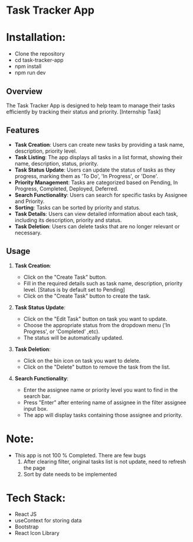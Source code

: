 # Task Tracker App

# Installation:

- Clone the repository
- cd task-tracker-app
- npm install
- npm run dev

## Overview

The Task Tracker App is designed to help team to manage their tasks efficiently by tracking their status and priority. [Internship Task]

## Features

- **Task Creation**: Users can create new tasks by providing a task name, description, priority level.
- **Task Listing**: The app displays all tasks in a list format, showing their name, description, status, priority.
- **Task Status Update**: Users can update the status of tasks as they progress, marking them as 'To Do', 'In Progress', or 'Done'.
- **Priority Management**: Tasks are categorized based on Pending, In Progress, Completed, Deployed, Deferred.
- **Search Functionality**: Users can search for specific tasks by Assignee and Priority.
- **Sorting**: Tasks can be sorted by priority and status.
- **Task Details**: Users can view detailed information about each task, including its description, priority and status.
- **Task Deletion**: Users can delete tasks that are no longer relevant or necessary.

## Usage

1. **Task Creation**:

   - Click on the "Create Task" button.
   - Fill in the required details such as task name, description, priority level. [Status is by default set to Pending]
   - Click on the "Create Task" button to create the task.

2. **Task Status Update**:

   - Click on the "Edit Task" button on task you want to update.
   - Choose the appropriate status from the dropdown menu ('In Progress', or 'Completed' ,etc).
   - The status will be automatically updated.

3. **Task Deletion**:

   - Click on the bin icon on task you want to delete.
   - Click on the "Delete" button to remove the task from the list.

4. **Search Functionality**:
   - Enter the assignee name or priority level you want to find in the search bar.
   - Press "Enter" after entering name of assignee in the filter assignee input box.
   - The app will display tasks containing those assignee and priority.

# Note:

- This app is not 100 % Completed. There are few bugs
  1. After clearing filter, original tasks list is not update, need to refresh the page
  2. Sort by date needs to be implemented

# Tech Stack:

- React JS
- useContext for storing data
- Bootstrap
- React Icon Library
